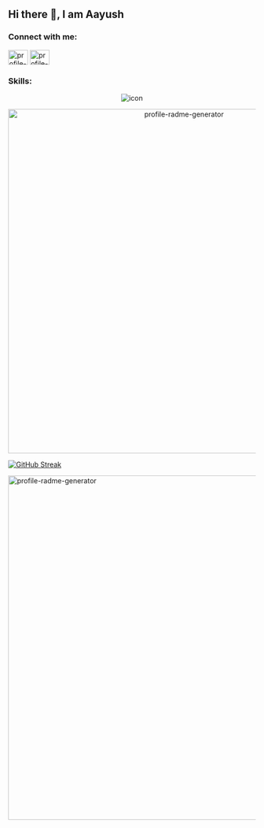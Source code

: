 ## Hi there 👋, I am Aayush

<!-- ![SVG Banners](https://svg-banners.vercel.app/api?type=glitch&text1=Aayush%20Siwach&width=900&height=400) -->

<!-- <img src="https://github-profile-trophy.vercel.app/?username=aayushsiwa&theme=matrix&column=6&no-frame=false&no-bg=false&margin-w=19&margin-h=19" alt="image" /> -->

### Connect with me:

<p align="center">

<a href="https://github.com/aayushsiwa" target="blank"><img align="center" src="https://raw.githubusercontent.com/rahuldkjain/github-profile-readme-generator/master/src/images/icons/Social/github.svg" alt="profile-radme-generator" height="30" width="40" /></a> <a href="https://instagram.com/siwaaayush7" target="blank"><img align="center" src="https://raw.githubusercontent.com/rahuldkjain/github-profile-readme-generator/master/src/images/icons/Social/instagram.svg" alt="profile-radme-generator" height="30" width="40" /></a>

</p>

### Skills:

<p align="center">
<img src='https://skillicons.dev/icons?i=html,css,tailwind,bootstrap,svelte,react,next,flask,django,nodejs,ts,js,postgres,mysql' alt="icon" />
</p>

<p align = "center">

<img width="700" src="https://github-readme-stats.vercel.app/api?username=aayushsiwa&show_icons=true&theme=dark&locale=en&hide_border=false" alt="profile-radme-generator" />

 [![GitHub Streak](https://github-readme-streak-stats.herokuapp.com?user=aayushsiwa)](https://git.io/streak-stats) 

<img src="https://github-readme-stats.vercel.app/api/top-langs/?username=aayushsiwa&theme=dark&size_weight=0&count_weight=1&langs_count=20&layout=compact" alt="profile-radme-generator" width="700" />
</p>
